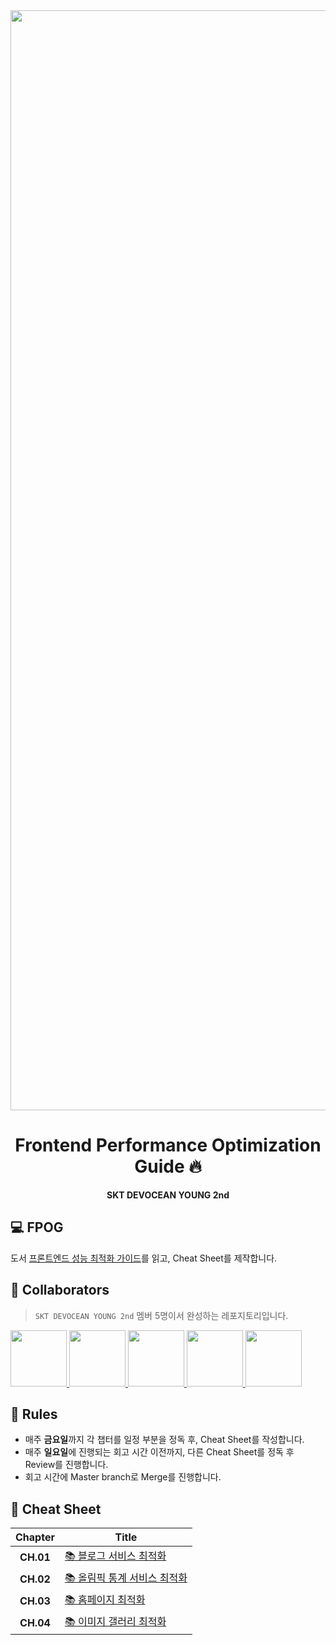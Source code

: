 <div align="center">
<img width="1760" alt="Example" src="https://github.com/DEVOCEAN-YOUNG-FPOG/FPOG/assets/44965706/2ba91ef7-add9-4280-9457-f875e6caa3ce">

# Frontend Performance Optimization Guide 🔥

**SKT DEVOCEAN YOUNG 2nd**

</div>

## 💻 FPOG

도서 [프론트엔드 성능 최적화 가이드](https://product.kyobobook.co.kr/detail/S000200178292?utm_source=google&utm_medium=cpc&utm_campaign=googleSearch&gt_network=g&gt_keyword=&gt_target_id=dsa-435935280379&gt_campaign_id=9979905549&gt_adgroup_id=132556570510&gclid=Cj0KCQjwpPKiBhDvARIsACn-gzCOqjqkWwe2LQRqTC8xpZKUmEU0y8Y8XIkgrwafHKANKvdjUzl77iMaArAtEALw_wcB)를 읽고, Cheat Sheet를 제작합니다.

## 🤖 Collaborators

> `SKT DEVOCEAN YOUNG 2nd` 멤버 5명이서 완성하는 레포지토리입니다.

<p>
<a href="https://github.com/jwo0o0">
    <img src="https://avatars.githubusercontent.com/u/70098708?v=4" width="90">
</a>
<a href="https://github.com/mimmmji">
    <img src="https://avatars.githubusercontent.com/u/117897253?v=4" width="90">
</a>
<a href="https://github.com/Jun99uu">
    <img src="https://github.com/Jun99uu.png" width="90">
</a>
<a href="https://github.com/ryuni-dev">
    <img src="https://avatars.githubusercontent.com/u/76591700?v=4" width="90">
</a>
<a href="https://github.com/whateveriiwant">
    <img src="https://avatars.githubusercontent.com/u/80333011?v=4" width="90">
</a>
</p>

## 👏 Rules

- 매주 **금요일**까지 각 챕터를 일정 부분을 정독 후, Cheat Sheet를 작성합니다.
- 매주 **일요일**에 진행되는 회고 시간 이전까지, 다른 Cheat Sheet를 정독 후 Review를 진행합니다.
- 회고 시간에 Master branch로 Merge를 진행합니다.

## 📎 Cheat Sheet

<!-- prettier-ignore -->
|**Chapter**|**Title**|
|:-:|-|
|**CH.01**|[📚 블로그 서비스 최적화](https://github.com/DEVOCEAN-YOUNG-FPOG/FPOG/tree/master/01_%EB%B8%94%EB%A1%9C%EA%B7%B8-%EC%84%9C%EB%B9%84%EC%8A%A4-%EC%B5%9C%EC%A0%81%ED%99%94)|
|**CH.02**|[📚 올림픽 통계 서비스 최적화](https://github.com/DEVOCEAN-YOUNG-FPOG/FPOG/tree/master/02_%EC%98%AC%EB%A6%BC%ED%94%BD-%ED%86%B5%EA%B3%84-%EC%84%9C%EB%B9%84%EC%8A%A4-%EC%B5%9C%EC%A0%81%ED%99%94)|
|**CH.03**|[📚 홈페이지 최적화](https://github.com/DEVOCEAN-YOUNG-FPOG/FPOG/tree/master/03_%ED%99%88%ED%8E%98%EC%9D%B4%EC%A7%80-%EC%B5%9C%EC%A0%81%ED%99%94)|
|**CH.04**|[📚 이미지 갤러리 최적화](https://github.com/DEVOCEAN-YOUNG-FPOG/FPOG/tree/master/04_%EC%9D%B4%EB%AF%B8%EC%A7%80-%EA%B0%A4%EB%9F%AC%EB%A6%AC-%EC%B5%9C%EC%A0%81%ED%99%94)|
